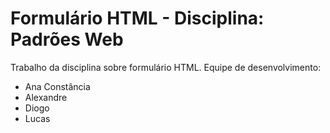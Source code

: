 # Formulário HTML - Disciplina: Padrões Web
Trabalho da disciplina sobre formulário HTML.
Equipe de desenvolvimento:
- Ana Constância
- Alexandre
- Diogo
- Lucas
